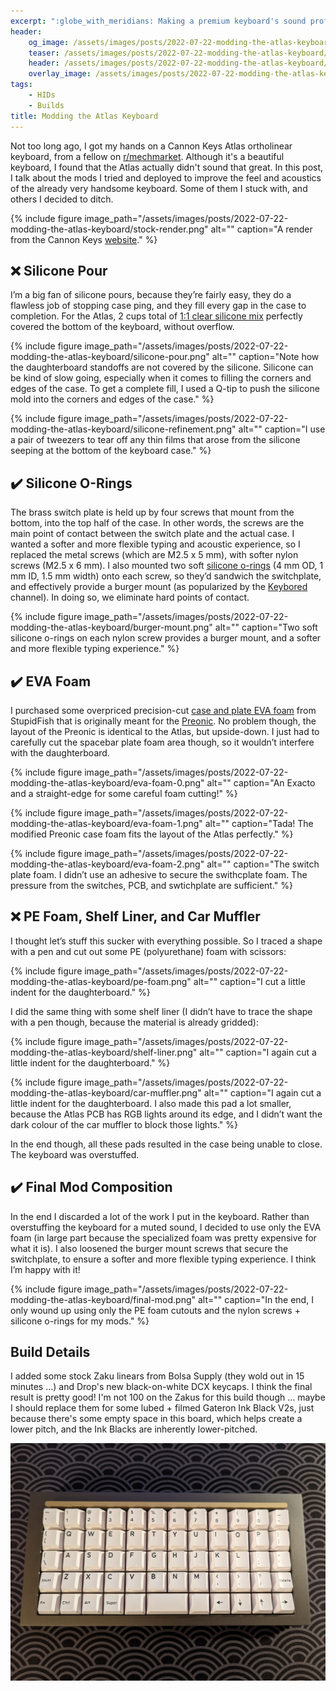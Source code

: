 ```yaml
---
excerpt: ":globe_with_meridians: Making a premium keyboard's sound profile match its looks."
header:
    og_image: /assets/images/posts/2022-07-22-modding-the-atlas-keyboard/final.jpg
    teaser: /assets/images/posts/2022-07-22-modding-the-atlas-keyboard/final.jpg
    header: /assets/images/posts/2022-07-22-modding-the-atlas-keyboard/final.jpg
    overlay_image: /assets/images/posts/2022-07-22-modding-the-atlas-keyboard/burger-mount.png
tags: 
    - HIDs
    - Builds
title: Modding the Atlas Keyboard
---
```

Not too long ago, I got my hands on a Cannon Keys Atlas ortholinear keyboard, from a fellow on [r/mechmarket](https://www.reddit.com/r/mechmarket/). Although it's a beautiful keyboard, I found that the Atlas actually didn't sound that great. In this post, I talk about the mods I tried and deployed to improve the feel and acoustics of the already very handsome keyboard. Some of them I stuck with, and others I decided to ditch. 

{% include figure image_path="/assets/images/posts/2022-07-22-modding-the-atlas-keyboard/stock-render.png" alt="" caption="A render from the Cannon Keys [website](https://cannonkeys.com/products/gb-atlas-keyboard)." %}

## :x: Silicone Pour
I’m a big fan of silicone pours, because they’re fairly easy, they do a flawless job of stopping case ping, and they fill every gap in the case to completion. For the Atlas, 2 cups total of [1:1 clear silicone mix](https://www.amazon.com/gp/product/B07V5FFPWC/ref=ppx_yo_dt_b_search_asin_title?ie=UTF8&psc=1) perfectly covered the bottom of the keyboard, without overflow. 

{% include figure image_path="/assets/images/posts/2022-07-22-modding-the-atlas-keyboard/silicone-pour.png" alt="" caption="Note how the daughterboard standoffs are not covered by the silicone. Silicone can be kind of slow going, especially when it comes to filling the corners and edges of the case. To get a complete fill, I used a Q-tip to push the silicone mold into the corners and edges of the case." %}

{% include figure image_path="/assets/images/posts/2022-07-22-modding-the-atlas-keyboard/silicone-refinement.png" alt="" caption="I use a pair of tweezers to tear off any thin films that arose from the silicone seeping at the bottom of the keyboard case." %}

## :heavy_check_mark: Silicone O-Rings
The brass switch plate is held up by four screws that mount from the bottom, into the top half of the case. In other words, the screws are the main point of contact between the switch plate and the actual case. I wanted a softer and more flexible typing and acoustic experience, so I replaced the metal screws (which are M2.5 x 5 mm), with softer nylon screws (M2.5 x 6 mm). I also mounted two soft [silicone o-rings](https://www.amazon.com/gp/product/B082SVFWCS/ref=ppx_yo_dt_b_search_asin_title?ie=UTF8&psc=1) (4 mm OD, 1 mm ID, 1.5 mm width) onto each screw, so they’d sandwich the switchplate, and effectively provide a burger mount (as popularized by the [Keybored](https://www.youtube.com/c/Keybored) channel). In doing so, we eliminate hard points of contact. 

{% include figure image_path="/assets/images/posts/2022-07-22-modding-the-atlas-keyboard/burger-mount.png" alt="" caption="Two soft silicone o-rings on each nylon screw provides a burger mount, and a softer and more flexible typing experience." %}

## :heavy_check_mark: EVA Foam
I purchased some overpriced precision-cut [case and plate EVA foam](https://stupidfish.design/products/preonic-v3-case-and-plate-foam-set) from StupidFish that is originally meant for the [Preonic](https://olkb.com/collections/preonic). No problem though, the layout of the Preonic is identical to the Atlas, but upside-down. I just had to carefully cut the spacebar plate foam area though, so it wouldn’t interfere with the daughterboard. 

{% include figure image_path="/assets/images/posts/2022-07-22-modding-the-atlas-keyboard/eva-foam-0.png" alt="" caption="An Exacto and a straight-edge for some careful foam cutting!" %}

{% include figure image_path="/assets/images/posts/2022-07-22-modding-the-atlas-keyboard/eva-foam-1.png" alt="" caption="Tada! The modified Preonic case foam fits the layout of the Atlas perfectly." %}

{% include figure image_path="/assets/images/posts/2022-07-22-modding-the-atlas-keyboard/eva-foam-2.png" alt="" caption="The switch plate foam. I didn’t use an adhesive to secure the swithcplate foam. The pressure from the switches, PCB, and swtichplate are sufficient." %}

## :x: PE Foam, Shelf Liner, and Car Muffler
I thought let’s stuff this sucker with everything possible. So I traced a shape with a pen and cut out some PE (polyurethane) foam with scissors:

{% include figure image_path="/assets/images/posts/2022-07-22-modding-the-atlas-keyboard/pe-foam.png" alt="" caption="I cut a little indent for the daughterboard." %}

I did the same thing with some shelf liner (I didn’t have to trace the shape with a pen though, because the material is already gridded): 

{% include figure image_path="/assets/images/posts/2022-07-22-modding-the-atlas-keyboard/shelf-liner.png" alt="" caption="I again cut a little indent for the daughterboard." %}

{% include figure image_path="/assets/images/posts/2022-07-22-modding-the-atlas-keyboard/car-muffler.png" alt="" caption="I again cut a little indent for the daughterboard. I also made this pad a lot smaller, because the Atlas PCB has RGB lights around its edge, and I didn’t want the dark colour of the car muffler to block those lights." %}

In the end though, all these pads resulted in the case being unable to close. The keyboard was overstuffed.

## :heavy_check_mark: Final Mod Composition
In the end I discarded a lot of the work I put in the keyboard. Rather than overstuffing the keyboard for a muted sound, I decided to use only the EVA foam (in large part because the specialized foam was pretty expensive for what it is). I also loosened the burger mount screws that secure the switchplate, to ensure a softer and more flexible typing experience. I think I’m happy with it! 

{% include figure image_path="/assets/images/posts/2022-07-22-modding-the-atlas-keyboard/final-mod.png" alt="" caption="In the end, I only wound up using only the PE foam cutouts and the nylon screws + silicone o-rings for my mods." %}

## Build Details
I added some stock Zaku linears from Bolsa Supply (they wold out in 15 minutes ...) and Drop's new black-on-white DCX keycaps. I think the final result is pretty good! I'm not 100 on the Zakus for this build though ... maybe I should replace them for some lubed + filmed Gateron Ink Black V2s, just because there's some empty space in this board, which helps create a lower pitch, and the Ink Blacks are inherently lower-pitched. 

![](/assets/images/posts/2022-07-22-modding-the-atlas-keyboard/final.jpg)